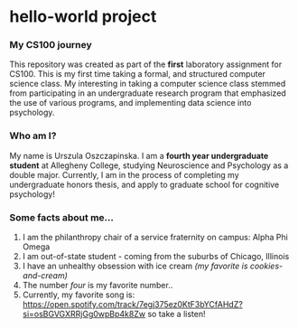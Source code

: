 # hello-world project

### My CS100 journey
This repository was created as part of the **first** laboratory assignment for CS100. This is my first time taking a formal, and structured computer science class. My interesting in taking a computer science class stemmed from participating in an undergraduate research program that emphasized the use of various programs, and implementing data science into psychology. 

### Who am I?
My name is Urszula Oszczapinska. I am a **fourth year undergraduate student** at Allegheny College, studying Neuroscience and Psychology as a double major. Currently, I am in the process of completing my undergraduate honors thesis, and apply to graduate school for cognitive psychology!

### Some facts about me... 
1. I am the philanthropy chair of a service fraternity on campus: Alpha Phi Omega
2. I am out-of-state student - coming from the suburbs of Chicago, Illinois
3. I have an unhealthy obsession with ice cream *(my favorite is cookies-and-cream)*
4. The number *four* is my favorite number.. 
5. Currently, my favorite song is: https://open.spotify.com/track/7egj375ez0KtF3bYCfAHdZ?si=osBGVGXRRjGg0wpBp4k8Zw
                so take a listen!
